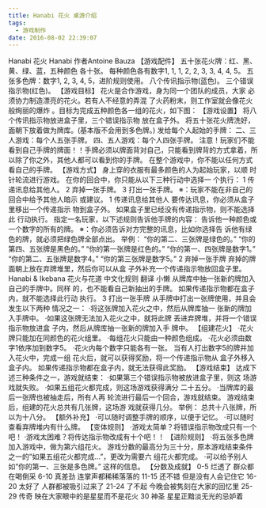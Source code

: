 ```yaml
---
title: Hanabi 花火 桌游介绍
tags:
  - 游戏制作
date: 2016-08-02 22:39:07
---
```


Hanabi 花火
Hanabi
作者Antoine Bauza
【游戏配件】
五十张花火牌：红、黑、黄、绿、蓝，五种颜色
各十张。
每种颜色各有数字1, 1, 1, 2, 2, 3, 3, 4, 4, 5。
五张多色牌：数字1, 2, 3, 4, 5，进阶规则使用。
八个传讯指示物(蓝色)。
三个错误指示物(红色)。
【游戏目标】
花火是合作游戏，身为同一个团队的成员，大家
必须协力制造漂亮的花火。若有人不经意的弄混
了火药粉末，则工作室就会像花火般绚丽的爆炸
。目标为完成五种颜色各一组的花火，如下图：
【游戏设置】
将八个传讯指示物放进盒子里，三个错误指示物
放在盒子外。
将五十张花火牌洗好，面朝下放着做为牌库。(基本版不会用到多色牌。)
发给每个人起始的手牌：
二、三人游戏：每个人五张手牌。
四、五人游戏：每个人四张手牌。
注意！玩家们不能看到自己手牌的牌面！！手牌必须以牌面背对自己，只能看到牌背的方式拿着，所以除了你之外，其他人都可以看到你的手牌。
在整个游戏中，你不能以任何方式看自己的手牌。
【游戏方式】
身上穿的衣服有最多颜色的人为起始玩家，以顺
时针轮流进行游戏。
在你的回合中，你只能从以下三种行动中选择一
个执行：
1 传递讯息给其他人。
2 弃掉一张手牌。
3 打出一张手牌。
※：玩家不能在非自己的回合中给予其他人暗示
或建议。
1 传递讯息给其他人
要传达讯息，你必须从盒子里移出一个传递指示
物到盒子外。
如果盒子里已经没有传递指示物，则不能选择此
行动执行。
指定一名玩家，以下述规则告诉他手牌的内容：
告诉他一种颜色或一个数字的所有的牌。
※：你必须告诉对方完整的讯息，比如你选择告
诉他有绿色的牌，就必须把绿色牌全部点出。
举例：
“你的第二、三张牌是绿色的。”
“你的第四、五张牌是黑色的。”
“你的第一张牌是红色的。”
“你的第一、四张牌是数字1。”
“你的第二、五张牌是数字4。”
“你的第三张牌是数字5。”
2 弃掉一张手牌
弃掉的牌面朝上放在弃牌堆里，然后你可以从盒
子外补充一个传递指示物放回盒子里。
Hanabi &amp; Ikebana 花火与花道 中文化规则 翻译 小懒
从牌库中抽一张新的牌加入自己的手牌中。同样
的，也不能看自己新抽出的手牌。
如果传递指示物都在盒子内，就不能选择此行动
执行。
3 打出一张手牌
从手牌中打出一张牌使用，并且会发生以下两种
情况之一：
‧将这张牌加入花火之中，然后从牌库抽一
张新的牌加入手牌中。
‧如果这张牌无法加入花火之中，就将此牌
丢进弃牌堆，并将一个错误指示物放进盒
子内，然后从牌库抽一张新的牌加入手
牌中。
【组建花火】
‧花火牌只能加在同颜色的花火组里。
‧每组花火只能由一种颜色组成。
‧花火必须由数字1依序加到数字5。
‧花火内每个数字只能各有一张。
当有人打出数字5的牌并加入花火中，完成一组
花火后，就可以获得奖励，将一个传递指示物从
盒子外移入盒子内。
如果传递指示物都在盒子内，就无法获得此奖励。
【游戏结束】
达成下述三种条件之一，游戏就结束：
‧如果第三个错误指示物被放进盒子里，则这
场游戏就失败。
‧如果五组花火都完成，则这场游戏获得满分
二十五分。
‧当牌库的最后一张牌也被抽走后，所有人再
轮流进行最后一个回合，游戏就结束。
游戏结束后，组建的花火总共有几张牌，这场游
戏就获得几分。
举例：
总共十八张牌，所以为十八分。
【额外补充】
‧可以随时调整手牌的顺序，以便于记忆。
‧可以随时查看弃牌堆内有什么牌。
【变体规则】
‧游戏太简单？将错误指示物改成只有一个吧！
‧游戏太困难？将传达指示物改成有十个吧！！
【进阶规则】
‧将五张多色牌加入游戏中，做为第六组花火。
游戏分数的最高分为三十分，原本游戏结束条件
之一的”如果五组花火都完成…”，更改为需要六
组花火都完成。
‧可以给予别人如”你的第一、三张是多色牌。”
这样的信息。
【分数及成就】
0-5 烂透了 群众都在喝倒采
6-10 真差劲 连掌声都稀稀落落的
11-15 还不错 但是没有人会记住它
16-20 太好了 人群都被吸引过来了
21-24 了不起 今晚会被隽刻在大家的回忆里
25-29 传奇 映在大家眼中的是星星而不是花火
30 神圣 星星正黯淡无光的忌妒着